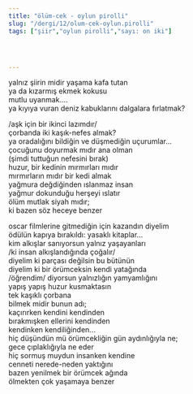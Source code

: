 ```yaml
---
title: "ölüm-cek - oylun pirolli"
slug: "/dergi/12/olum-cek-oylun.pirolli"
tags: ["şiir","oylun pirolli","sayı: on iki"]




---
```

yalnız şiirin midir yaşama kafa tutan    
ya da kızarmış ekmek kokusu  
mutlu uyanmak....  
ya kıyıya vuran deniz kabuklarını dalgalara fırlatmak?

/aşk için bir ikinci lazımdır/  
çorbanda iki kaşık-nefes almak?  
ya oradalığını bildiğin ve düşmediğin uçurumlar...  
çocuğunu doyurmak mıdır ana olman  
(şimdi tuttuğun nefesini bırak)  
huzur, bir kedinin mırmırları mıdır  
mırmırların mıdır bir kedi almak  
yağmura değdiğinden ıslanmaz insan  
yağmur dokunduğu herşeyi ıslatır  
ölüm mutlak siyah mıdır;  
ki bazen söz heceye benzer

oscar filmlerine gitmediğin için kazandın diyelim  
ödülün kapıya bırakıldı: yasaklı kitaplar...  
kim alkışlar sanıyorsun yalnız yaşayanları  
/ki insan alkışlandığında çoğalır/  
diyelim ki parçası değilsin bu bütünün  
diyelim ki bir örümceksin kendi yatağında  
/öğrendim/ diyorsun yalnızlığın yamyamlığını  
yapış yapış huzur kusmaktasın  
tek kaşıklı çorbana  
bilmek midir bunun adı;  
kaçırırken kendini kendinden  
bırakmışken ellerini kendinden  
kendinken kendiliğinden...  
hiç düşündün mü örümcekliğin gün aydınlığıyla ne;  
gece çıplaklığıyla ne eder  
hiç sormuş muydun insanken kendine  
cenneti nerede-neden yaktığını  
bazen yenilmek bir örümcek ağında  
ölmekten çok yaşamaya benzer
